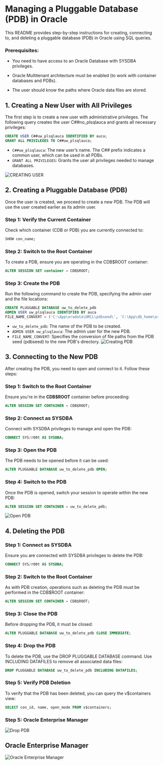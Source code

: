 # Managing a Pluggable Database (PDB) in Oracle

This README provides step-by-step instructions for creating, connecting to, and deleting a pluggable database (PDB) in Oracle using SQL queries.

### Prerequisites:
- You need to have access to an Oracle Database with SYSDBA privileges.

- Oracle Multitenant architecture must be enabled (to work with container databases and PDBs).

- The user should know the paths where Oracle data files are stored.

## 1. Creating a New User with All Privileges

The first step is to create a new user with administrative privileges. The following query creates the user C##no_plsqlauca and grants all necessary privileges:

```sql
CREATE USER C##uw_plsqlauca IDENTIFIED BY auca;
GRANT ALL PRIVILEGES TO C##uw_plsqlauca;
```
- ``C##uw_plsqlauca``: The new user’s name. The C## prefix indicates a common user, which can be used in all PDBs.
- ``GRANT ALL PRIVILEGES``: Grants the user all privileges needed to manage databases.

![CREATING USER](Screenshot%20(72).png)
## 2. Creating a Pluggable Database (PDB)

Once the user is created, we proceed to create a new PDB. The PDB will use the user created earlier as its admin user.

### Step 1: Verify the Current Container
Check which container (CDB or PDB) you are currently connected to:

``` sql
SHOW con_name;
```
### Step 2: Switch to the Root Container
To create a PDB, ensure you are operating in the CDB$ROOT container:
``` sql
ALTER SESSION SET container = CDB$ROOT;
```
### Step 3: Create the PDB
Run the following command to create the PDB, specifying the admin user and the file locations:

``` sql
CREATE PLUGGABLE DATABASE uw_to_delete_pdb
ADMIN USER uw_plsqlauca IDENTIFIED BY auca
FILE_NAME_CONVERT = ('C:\App\oradata\ORCL\pdbseed\', 'C:\App\db_home\oradata\uw_to_delete_pdb\');
```
- ``uw_to_delete_pdb``: The name of the PDB to be created.
- ``ADMIN USER uw_plsqlauca``: The admin user for the new PDB.
- ``FILE_NAME_CONVERT``: Specifies the conversion of file paths from the PDB seed (pdbseed) to the new PDB's directory.
![Creating PDB](Screenshot%20(73).png)
## 3. Connecting to the New PDB
After creating the PDB, you need to open and connect to it. Follow these steps:

### Step 1: Switch to the Root Container
Ensure you're in the **CDB$ROOT** container before proceeding:

```sql
ALTER SESSION SET CONTAINER = CDB$ROOT;
```

### Step 2: Connect as SYSDBA
Connect with SYSDBA privileges to manage and open the PDB:
```sql
CONNECT SYS/r00t AS SYSDBA;
```

### Step 3: Open the PDB
The PDB needs to be opened before it can be used:
```sql
ALTER PLUGGABLE DATABASE uw_to_delete_pdb OPEN;
```

### Step 4: Switch to the PDB
Once the PDB is opened, switch your session to operate within the new PDB:
```sql
ALTER SESSION SET CONTAINER = uw_to_delete_pdb;
```
![Open PDB](Screenshot%20(74).png)
## 4. Deleting the PDB
### Step 1: Connect as SYSDBA
Ensure you are connected with SYSDBA privileges to delete the PDB:
```sql
CONNECT SYS/r00t AS SYSDBA;
```
### Step 2: Switch to the Root Container
As with PDB creation, operations such as deleting the PDB must be performed in the CDB$ROOT container:
```sql
ALTER SESSION SET CONTAINER = CDB$ROOT;
```
### Step 3: Close the PDB
Before dropping the PDB, it must be closed:
``` sql
ALTER PLUGGABLE DATABASE uw_to_delete_pdb CLOSE IMMEDIATE;
```

### Step 4: Drop the PDB
To delete the PDB, use the DROP PLUGGABLE DATABASE command. Use INCLUDING DATAFILES to remove all associated data files:
```sql
DROP PLUGGABLE DATABASE uw_to_delete_pdb INCLUDING DATAFILES;
```

### Step 5: Verify PDB Deletion
To verify that the PDB has been deleted, you can query the v$containers view:
```sql
SELECT con_id, name, open_mode FROM v$containers;
```
### Step 5: Oracle Enterprise Manager
![Drop PDB](Screenshot%20(75).png)
## Oracle Enterprise Manager
![Oracle Enterprise Manager](Screenshot%20(76).png)